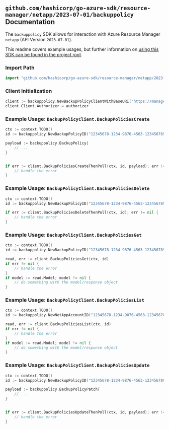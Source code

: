 
## `github.com/hashicorp/go-azure-sdk/resource-manager/netapp/2023-07-01/backuppolicy` Documentation

The `backuppolicy` SDK allows for interaction with Azure Resource Manager `netapp` (API Version `2023-07-01`).

This readme covers example usages, but further information on [using this SDK can be found in the project root](https://github.com/hashicorp/go-azure-sdk/tree/main/docs).

### Import Path

```go
import "github.com/hashicorp/go-azure-sdk/resource-manager/netapp/2023-07-01/backuppolicy"
```


### Client Initialization

```go
client := backuppolicy.NewBackupPolicyClientWithBaseURI("https://management.azure.com")
client.Client.Authorizer = authorizer
```


### Example Usage: `BackupPolicyClient.BackupPoliciesCreate`

```go
ctx := context.TODO()
id := backuppolicy.NewBackupPolicyID("12345678-1234-9876-4563-123456789012", "example-resource-group", "accountName", "backupPolicyName")

payload := backuppolicy.BackupPolicy{
	// ...
}


if err := client.BackupPoliciesCreateThenPoll(ctx, id, payload); err != nil {
	// handle the error
}
```


### Example Usage: `BackupPolicyClient.BackupPoliciesDelete`

```go
ctx := context.TODO()
id := backuppolicy.NewBackupPolicyID("12345678-1234-9876-4563-123456789012", "example-resource-group", "accountName", "backupPolicyName")

if err := client.BackupPoliciesDeleteThenPoll(ctx, id); err != nil {
	// handle the error
}
```


### Example Usage: `BackupPolicyClient.BackupPoliciesGet`

```go
ctx := context.TODO()
id := backuppolicy.NewBackupPolicyID("12345678-1234-9876-4563-123456789012", "example-resource-group", "accountName", "backupPolicyName")

read, err := client.BackupPoliciesGet(ctx, id)
if err != nil {
	// handle the error
}
if model := read.Model; model != nil {
	// do something with the model/response object
}
```


### Example Usage: `BackupPolicyClient.BackupPoliciesList`

```go
ctx := context.TODO()
id := backuppolicy.NewNetAppAccountID("12345678-1234-9876-4563-123456789012", "example-resource-group", "accountName")

read, err := client.BackupPoliciesList(ctx, id)
if err != nil {
	// handle the error
}
if model := read.Model; model != nil {
	// do something with the model/response object
}
```


### Example Usage: `BackupPolicyClient.BackupPoliciesUpdate`

```go
ctx := context.TODO()
id := backuppolicy.NewBackupPolicyID("12345678-1234-9876-4563-123456789012", "example-resource-group", "accountName", "backupPolicyName")

payload := backuppolicy.BackupPolicyPatch{
	// ...
}


if err := client.BackupPoliciesUpdateThenPoll(ctx, id, payload); err != nil {
	// handle the error
}
```
